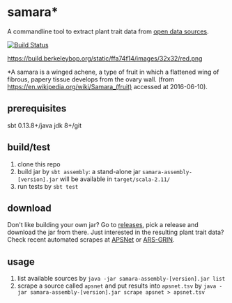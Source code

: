 # samara*
A commandline tool to extract plant trait data from [open data sources](sources.md).

[![Build Status](https://travis-ci.org/jhpoelen/samara.svg?branch=master)](https://travis-ci.org/jhpoelen/samara)

https://build.berkeleybop.org/static/ffa74f14/images/32x32/red.png

*A samara is a winged achene, a type of fruit in which a flattened wing of fibrous, papery tissue develops from the ovary wall. (from https://en.wikipedia.org/wiki/Samara_(fruit) accessed at 2016-06-10).

## prerequisites
sbt 0.13.8+/java jdk 8+/git

## build/test
1. clone this repo
2. build jar by ```sbt assembly```: a stand-alone jar ```samara-assembly-[version].jar``` will be available in ```target/scala-2.11/```
3. run tests by ```sbt test```

## download
Don't like building your own jar? Go to [releases](https://github.com/jhpoelen/samara/releases), pick a release and download the jar from there. Just interested in the resulting plant trait data? Check recent automated scrapes at [APSNet](https://build.berkeleybop.org/view/Planteome/job/extract-apsnet-diseases/) or [ARS-GRIN](https://build.berkeleybop.org/view/Planteome/job/extract-grin-traits/). 

## usage
1. list available sources by ```java -jar samara-assembly-[version].jar list```
2. scrape a source called ```apsnet``` and put results into ```apsnet.tsv``` by ```java -jar samara-assembly-[version].jar scrape apsnet > apsnet.tsv```
